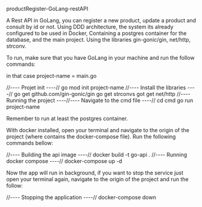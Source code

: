 productRegister-GoLang-restAPI

A Rest API in GoLang, you can register a new product, update a product and consult by id or not.
Using DDD architecture, the system its already configured to be used in Docker, Containing a postgres container for the database, and the main project.
Using the libraries gin-gonic/gin, net/http, strconv.

To run, make sure that you have GoLang in your machine and run the follow commands:

in that case project-name = main.go

//---- Projet init ----//
go mod init project-name
//---- Install the libraries ----//
go get github.com/gin-gonic/gin
go get strconvs
got get net/http
//---- Running the project ----//---- Navigate to the cmd file ----//
cd cmd
go run project-name


Remember to run at least the postgres container.

With docker installed, open your terminal and navigate to the origin of the project (where contains the docker-compose file).
Run the following commands bellow:

//---- Building the api image ----//
docker build -t go-api .
//---- Running docker compose ----//
docker-compose up -d

Now the app will run in background, if you want to stop the service just open your terminal again, navigate to the origin of the project and run the follow:

//---- Stopping the application ----//
docker-compose down
